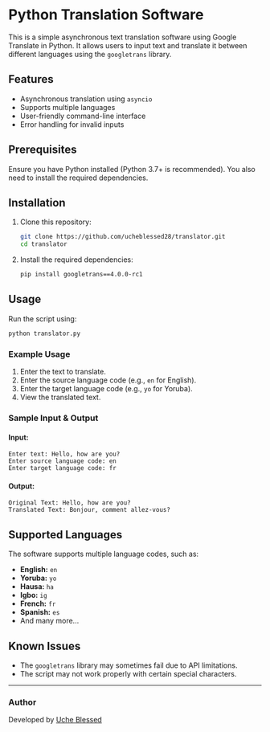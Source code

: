 
# Python Translation Software

This is a simple asynchronous text translation software using Google Translate in Python. It allows users to input text and translate it between different languages using the `googletrans` library.

## Features
- Asynchronous translation using `asyncio`
- Supports multiple languages
- User-friendly command-line interface
- Error handling for invalid inputs

## Prerequisites
Ensure you have Python installed (Python 3.7+ is recommended). You also need to install the required dependencies.

## Installation

1. Clone this repository:
   ```bash
   git clone https://github.com/ucheblessed28/translator.git
   cd translator
   ```

2. Install the required dependencies:
   ```bash
   pip install googletrans==4.0.0-rc1
   ```

## Usage

Run the script using:
```bash
python translator.py
```

### Example Usage
1. Enter the text to translate.
2. Enter the source language code (e.g., `en` for English).
3. Enter the target language code (e.g., `yo` for Yoruba).
4. View the translated text.

### Sample Input & Output
#### Input:
```
Enter text: Hello, how are you?
Enter source language code: en
Enter target language code: fr
```
#### Output:
```
Original Text: Hello, how are you?
Translated Text: Bonjour, comment allez-vous?
```

## Supported Languages
The software supports multiple language codes, such as:
- **English:** `en`
- **Yoruba:** `yo`
- **Hausa:** `ha`
- **Igbo:** `ig`
- **French:** `fr`
- **Spanish:** `es`
- And many more...

## Known Issues
- The `googletrans` library may sometimes fail due to API limitations.
- The script may not work properly with certain special characters.

---

### Author
Developed by [Uche Blessed](https://github.com/ucheblessed28)
